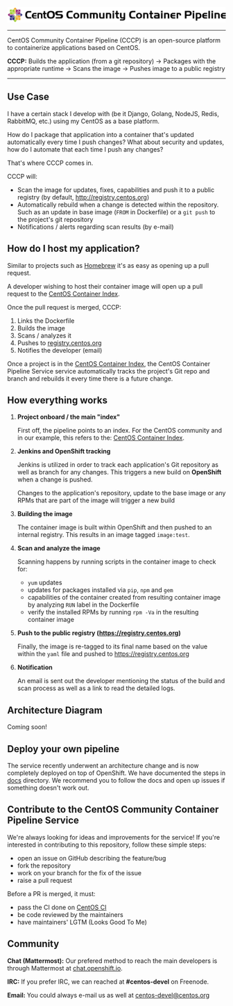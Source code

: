 ![CentOS Community Container Pipeline](docs/logos/logo.png)

----

CentOS Community Container Pipeline (CCCP) is an open-source platform to
containerize applications based on CentOS.

**CCCP:** Builds the application (from a git repository) → Packages with the
appropriate runtime → Scans the image → Pushes image to a public registry

----


## Use Case

I have a certain stack I develop with (be it Django, Golang, NodeJS, Redis,
RabbitMQ, etc.) using my CentOS as a base platform. 

How do I package that application into a container that's updated automatically
every time I push changes? What about security and updates, how do I automate
that each time I push any changes?

That's where CCCP comes in. 

CCCP will:

- Scan the image for updates, fixes, capabilities and push it to a public
  registry (by default, http://registry.centos.org)
- Automatically rebuild when a change is detected within the repository. Such
  as an update in base image (`FROM` in Dockerfile) or a `git push` to the
  project's git repository
- Notifications / alerts regarding scan results (by e-mail)


## How do I host my application?

Similar to projects such as
[Homebrew](https://github.com/Homebrew/homebrew-core) it's as easy as opening
up a pull request.

A developer wishing to host their container image will open up a pull request
to the [CentOS Container Index](https://github.com/CentOS/container-index). 

Once the pull request is merged, CCCP:

1. Links the Dockerfile
2. Builds the image
3. Scans / analyzes it
4. Pushes to [registry.centos.org](https://registry.centos.org)
5. Notifies the developer (email)

Once a project is in the [CentOS Container
Index](https://github.com/CentOS/container-index), the CentOS Container
Pipeline Service service automatically tracks the project's Git repo and branch
and rebuilds it every time there is a future change.

## How everything works

1. **Project onboard / the main "index"**

    First off, the pipeline points to an index. For the CentOS community and in
    our example, this refers to the: [CentOS Container
    Index](https://github.com/CentOS/container-index). 

2. **Jenkins and OpenShift tracking**

    Jenkins is utilized in order to track each application's Git repository as
    well as branch for any changes. This triggers a new build on **OpenShift**
    when a change is pushed.
    
    Changes to the application's repository, update to the base image or any
    RPMs that are part of the image will trigger a new build

3. **Building the image**

    The container image is built within OpenShift and then pushed to an
    internal registry. This results in an image tagged `image:test`.

4. **Scan and analyze the image**

    Scanning happens by running scripts in the container image to check for:
    - `yum` updates
    - updates for packages installed via `pip`, `npm` and `gem`
    - capabilities of the container created from resulting container image by
      analyzing `RUN` label in the Dockerfile
    - verify the installed RPMs by running `rpm -Va` in the resulting container
      image

5. **Push to the public registry (https://registry.centos.org)**

    Finally, the image is re-tagged to its final name based on the value within
    the `yaml` file and pushed to https://registry.centos.org 

6. **Notification**

    An email is sent out the developer mentioning the status of the build and
    scan process as well as a link to read the detailed logs.

## Architecture Diagram

Coming soon!

## Deploy your own pipeline

The service recently underwent an architecture change and is now completely
deployed on top of OpenShift. We have documented the steps in [docs](docs/)
directory. We recommend you to follow the docs and open up issues if something
doesn't work out.

## Contribute to the CentOS Community Container Pipeline Service

We're always looking for ideas and improvements for the service! If you're
interested in contributing to this repository, follow these simple steps:

- open an issue on GitHub describing the feature/bug
- fork the repository
- work on your branch for the fix of the issue
- raise a pull request

Before a PR is merged, it must:

- pass the CI done on [CentOS CI](https://ci.centos.org/)
- be code reviewed by the maintainers
- have maintainers' LGTM (Looks Good To Me)

## Community

__Chat (Mattermost):__ Our prefered method to reach the main developers is
through Mattermost at
[chat.openshift.io](https://chat.openshift.io/developers/channels/container-apps).

__IRC:__ If you prefer IRC, we can reached at **#centos-devel** on Freenode.

__Email:__ You could always e-mail us as well at centos-devel@centos.org 

[Build Status]:
https://ci.centos.org/view/Container/job/centos-container-pipeline-service-ci-pr/
[Build Status Widget]:
https://ci.centos.org/view/Container/job/centos-container-pipeline-service-ci-pr/badge/icon

